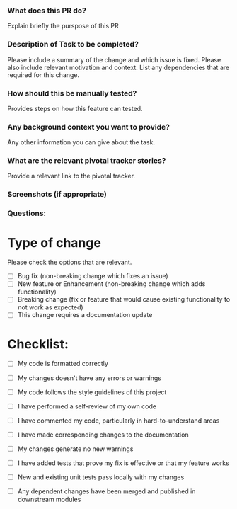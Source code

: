 ### What does this PR do?

Explain briefly the purspose of this PR

### Description of Task to be completed?

Please include a summary of the change and which issue is fixed. Please also include relevant motivation and context. List any dependencies that are required for this change.

### How should this be manually tested?

Provides steps on how this feature can tested.

### Any background context you want to provide?

Any other information you can give about the task.

### What are the relevant pivotal tracker stories?

Provide a relevant link to the pivotal tracker.

### Screenshots (if appropriate)


### Questions:

# Type of change

Please check the options that are relevant.

- [ ] Bug fix (non-breaking change which fixes an issue)
- [ ] New feature or Enhancement (non-breaking change which adds functionality)
- [ ] Breaking change (fix or feature that would cause existing functionality to not work as expected)
- [ ] This change requires a documentation update

# Checklist:

- [ ] My code is formatted correctly
- [ ] My changes doesn't have any errors or warnings
- [ ] My code follows the style guidelines of this project
- [ ] I have performed a self-review of my own code
- [ ] I have commented my code, particularly in hard-to-understand areas
- [ ] I have made corresponding changes to the documentation
- [ ] My changes generate no new warnings
- [ ] I have added tests that prove my fix is effective or that my feature works
- [ ] New and existing unit tests pass locally with my changes
- [ ] Any dependent changes have been merged and published in downstream modules

